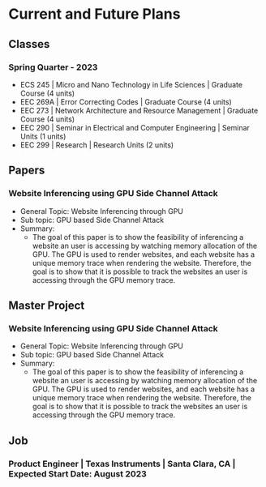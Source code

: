 # Current and Future Plans

## Classes
### Spring Quarter - 2023
- ECS 245 \| Micro and Nano Technology in Life Sciences \| Graduate Course (4 units)
- EEC 269A \| Error Correcting Codes \| Graduate Course (4 units)
- EEC 273 \| Network Architecture and Resource Management \| Graduate Course (4 units)
- EEC 290 \| Seminar in Electrical and Computer Engineering \| Seminar Units (1 units)
- EEC 299 \| Research \| Research Units (2 units)

## Papers
### Website Inferencing using GPU Side Channel Attack 
- General Topic: Website Inferencing through GPU
- Sub topic: GPU based Side Channel Attack
- Summary:
  - The goal of this paper is to show the feasibility of inferencing a website an user is accessing by watching memory allocation of the GPU. The GPU is used to render websites, and each website has a unique memory trace when rendering the website. Therefore, the goal is to show that it is possible to track the websites an user is accessing through the GPU memory trace.

## Master Project
### Website Inferencing using GPU Side Channel Attack 
- General Topic: Website Inferencing through GPU
- Sub topic: GPU based Side Channel Attack
- Summary:
  - The goal of this paper is to show the feasibility of inferencing a website an user is accessing by watching memory allocation of the GPU. The GPU is used to render websites, and each website has a unique memory trace when rendering the website. Therefore, the goal is to show that it is possible to track the websites an user is accessing through the GPU memory trace.


## Job
### Product Engineer \| Texas Instruments \| Santa Clara, CA \| Expected Start Date: August 2023
